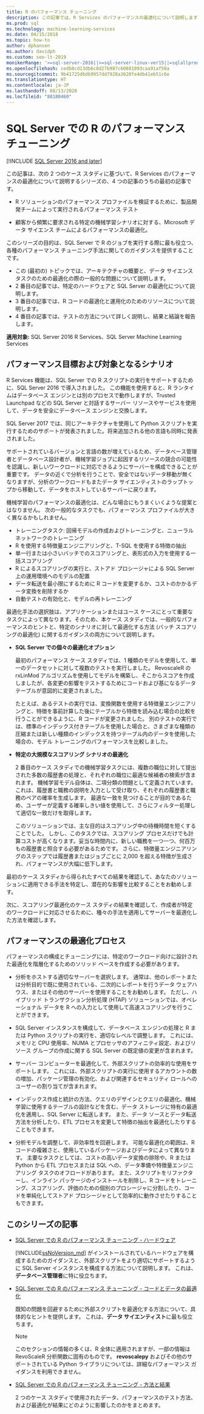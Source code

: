 ```yaml
---
title: R のパフォーマンス チューニング
description: この記事では、R Services のパフォーマンスの最適化について説明します。
ms.prod: sql
ms.technology: machine-learning-services
ms.date: 04/15/2018
ms.topic: how-to
author: dphansen
ms.author: davidph
ms.custom: seo-lt-2019
monikerRange: '>=sql-server-2016||>=sql-server-linux-ver15||=sqlallproducts-allversions'
ms.openlocfilehash: cedb8cd13db6c8d27b987c60881093caa91af50a
ms.sourcegitcommit: 9b41725d6db9957dd7928a3620fe4db41eb51c6e
ms.translationtype: HT
ms.contentlocale: ja-JP
ms.lasthandoff: 08/13/2020
ms.locfileid: "88180460"
---
```

# <a name="performance-tuning-for-r-in-sql-server"></a>SQL Server での R のパフォーマンス チューニング
[!INCLUDE [SQL Server 2016 and later](../../includes/applies-to-version/sqlserver2016.md)]

この記事は、次の 2 つのケース スタディに基づいて、R Services のパフォーマンスの最適化について説明するシリーズの、4 つの記事のうちの最初の記事です。

- R ソリューションのパフォーマンス プロファイルを検証するために、製品開発チームによって実行されるパフォーマンス テスト

- 顧客から頻繁に要求される特定の機械学習シナリオに対する、Microsoft データ サイエンス チームによるパフォーマンスの最適化。

このシリーズの目的は、SQL Server で R のジョブを実行する際に最も役立つ、各種のパフォーマンス チューニング手法に関してのガイダンスを提供することです。

+ この (最初の) トピックでは、アーキテクチャの概要と、データ サイエンス タスクのための最適化の際の一般的な問題について説明します。
+ 2 番目の記事では、特定のハードウェアと SQL Server の最適化について説明します。
+ 3 番目の記事では、R コードの最適化と運用化のためのリソースについて説明します。
+ 4 番目の記事では、テストの方法について詳しく説明し、結果と結論を報告します。

**適用対象:** SQL Server 2016 R Services、SQL Server Machine Learning Services

## <a name="performance-goals-and-targeted-scenarios"></a>パフォーマンス目標および対象となるシナリオ

R Services 機能は、SQL Server での R スクリプトの実行をサポートするために、SQL Server 2016 で導入されました。 この機能を使用すると、R ランタイムはデータベース エンジンとは別のプロセスで動作しますが、Trusted Launchpad などの SQL Server と対話するサーバー リソースやサービスを使用して、データを安全にデータベース エンジンと交換します。

SQL Server 2017 では、同じアーキテクチャを使用して Python スクリプトを実行するためのサポートが発表されました。将来追加される他の言語も同時に発表されました。

サポートされているバージョンと言語の数が増えているため、データベース管理者とデータベース設計者が、機械学習ジョブに起因するリソースの競合の可能性を認識し、新しいワークロードに対応できるようにサーバーを構成できることが重要です。 データの近くで分析を行うことで、安全ではないデータ移動が無くなりますが、分析のワークロードもまたデータ サイエンティストのラップトップから移動して、データをホストしているサーバーに戻ります。

機械学習のパフォーマンスの最適化は、どんな場合にもうまくいくような提案とはなりません。 次の一般的なタスクでも、パフォーマンス プロファイルが大きく異なるかもしれません。

- トレーニングタスク: 回帰モデルの作成およびトレーニングと、ニューラル ネットワークのトレーニング
- R を使用する特徴量エンジニアリングと、T-SQL を使用する特徴の抽出
- 単一行または小さいバッチでのスコアリングと、表形式の入力を使用する一括スコアリング
- R によるスコアリングの実行と、ストアド プロシージャによる SQL Server 上の運用環境へのモデルの配置
- データ転送を最小限にするために R コードを変更するか、コストのかかるデータ変換を削除するか
- 自動テストの有効化と、モデルの再トレーニング

最適化手法の選択肢は、アプリケーションまたはユース ケースにとって重要なタスクによって異なります。そのため、本ケース スタディでは、一般的なパフォーマンスのヒントと、特定のシナリオに対して最適化する方法 (バッチ スコアリングの最適化) に関するガイダンスの両方について説明します。

+ **SQL Server での個々の最適化オプション**

    最初のパフォーマンス ケース スタディでは、1 種類のモデルを使用して、単一のデータセットに対して複数のテストを実行しました。 RevoscaleR の rxLinMod アルゴリズムを使用してモデルを構築し、そこからスコアを作成しましたが、各変更の影響をテストするためにコードおよび基になるデータ テーブルが意図的に変更されました。

    たとえば、あるテストの実行では、変換関数を使用する特徴量エンジニアリングと、特徴を事前計算した後にテーブルから特徴を読み込む場合の比較を行うことができるように、R コードが変更されました。 別のテストの実行では、標準のインデックス付きテーブルを使用した場合と、さまざまな種類の圧縮または新しい種類のインデックスを持つテーブル内のデータを使用した場合の、モデル トレーニングのパフォーマンスを比較しました。

+ **特定の大規模なスコアリング シナリオの最適化**

    2 番目のケース スタディでの機械学習タスクには、複数の職位に対して提出された多数の履歴書の処理と、それぞれの職位に最適な候補者の検索が含まれます。 機械学習モデル自体は、二項分類の問題として定義されています。これは、履歴書と職務の説明を入力として受け取り、それぞれの履歴書と職務のペアの確率を生成します。 最適な一致を見つけることが目的であるため、ユーザーが定義する確率しきい値を使用して、さらにフィルター処理して適切な一致だけを取得します。

    このソリューションでは、主な目的はスコアリング中の待機時間を短くすることでした。 しかし、このタスクでは、スコアリング プロセスだけでも計算コストが高くなります。妥当な時間内に、新しい職務を一つ一つ、何百万もの履歴書と照合する必要があるためです。 さらに、特徴量エンジニアリングのステップでは履歴書またはジョブごとに 2,000 を超える特徴が生成され、パフォーマンスが大幅に低下します。

最初のケース スタディから得られたすべての結果を確認して、あなたのソリューションに適用できる手法を特定し、潜在的な影響を比較することをお勧めします。

次に、スコアリング最適化のケース スタディの結果を確認して、作成者が特定のワークロードに対応させるために、種々の手法を適用してサーバーを最適化した方法を確認します。

## <a name="performance-optimization-process"></a>パフォーマンスの最適化プロセス

パフォーマンスの構成とチューニングには、特定のワークロード向けに設計された最適化を階層化するためのソリッド ベースを作成する必要があります。

- 分析をホストする適切なサーバーを選択します。 通常は、他のレポートまたは分析目的で既に使用されている、二次的にレポートを行うデータ ウェアハウス、またはその他のサーバーを使用することをお勧めします。 ただし、ハイブリッド トランザクション分析処理 (HTAP) ソリューションでは、オペレーショナル データを R への入力として使用して高速スコアリングを行うことができます。

- SQL Server インスタンスを構成して、データベース エンジンの処理と R または Python スクリプトの実行を、適切なレベルで調整します。 これには、メモリと CPU 使用率、NUMA とプロセッサのアフィニティ設定、およびリソース グループの作成に関する SQL Server の既定値の変更が含まれます。

- サーバー コンピューターを最適化して、外部スクリプトの効率的な使用をサポートします。 これには、外部スクリプトの実行に使用するアカウントの数の増加、パッケージ管理の有効化、および関連するセキュリティ ロールへのユーザーの割り当てが含まれます。

- インデックス作成と統計の方法、クエリのデザインとクエリの最適化、機械学習に使用するテーブルの設計などを含む、データ ストレージに特有の最適化を適用し、SQL Server に転送します。 また、データ ソースとデータ転送方法を分析したり、ETL プロセスを変更して特徴の抽出を最適化したりすることもできます。

- 分析モデルを調整して、非効率性を回避します。 可能な最適化の範囲は、R コードの複雑さと、使用しているパッケージおよびデータによって異なります。 主要なタスクとしては、コストの高いデータ変換の排除や、R または Python から ETL プロセスまたは SQL への、データ準備や特徴量エンジニアリング タスクのオフロードがあります。 また、スクリプトをリファクターし、インライン パッケージのインストールを削除し、R コードをトレーニング、スコアリング、評価のための個別のプロシージャに分割したり、コードを単純化してストアド プロシージャとして効率的に動作させたりすることもできます。

## <a name="articles-in-this-series"></a>このシリーズの記事

+ [SQL Server での R のパフォーマンス チューニング - ハードウェア](../r/sql-server-configuration-r-services.md)

    [!INCLUDE[ssNoVersion_md](../../includes/ssnoversion-md.md)] がインストールされているハードウェアを構成するためのガイダンスと、外部スクリプトをより適切にサポートするように SQL Server インスタンスを構成する方法について説明します。 これは、**データベース管理者**に特に役立ちます。

+ [SQL Server での R のパフォーマンス チューニング - コードとデータの最適化](../r/r-and-data-optimization-r-services.md)

    既知の問題を回避するために外部スクリプトを最適化する方法について、具体的なヒントを提供します。 これは、**データ サイエンティスト**に最も役立ちます。

    > [!NOTE]
    > このセクションの情報の多くは、R 全体に適用されますが、一部の情報は RevoScaleR 分析関数に固有のものです。 **revoscalepy** およびその他のサポートされている Python ライブラリについては、詳細なパフォーマンス ガイダンスを利用できません。
    >

+ [SQL Server での R のパフォーマンス チューニング - 方法と結果](../r/performance-case-study-r-services.md)

    2 つのケース スタディで使用されたデータ、パフォーマンスのテスト方法、および最適化が結果にどのように影響したのかをまとめます。
